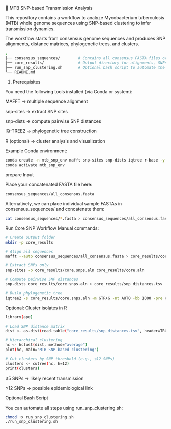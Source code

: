 🧬 MTB SNP-based Transmission Analysis

This repository contains a workflow to analyze Mycobacterium tuberculosis (MTB) whole genome sequences using SNP-based clustering to infer transmission dynamics.

The workflow starts from consensus genome sequences and produces SNP alignments, distance matrices, phylogenetic trees, and clusters.
```bash
.
├── consensus_sequences/        # Contains all consensus FASTA files or concatenated all_consensus.fasta
├── core_results/               # Output directory for alignments, SNPs, distances, and trees
├── run_snp_clustering.sh       # Optional bash script to automate the workflow
└── README.md
```

1. Prerequisites

You need the following tools installed (via Conda or system):

MAFFT → multiple sequence alignment

snp-sites → extract SNP sites

snp-dists → compute pairwise SNP distances

IQ-TREE2 → phylogenetic tree construction

R (optional) → cluster analysis and visualization

Example Conda environment:

```bash
conda create -n mtb_snp_env mafft snp-sites snp-dists iqtree r-base -y
conda activate mtb_snp_env
```

prepare Input

Place your concatenated FASTA file here:
```bash
consensus_sequences/all_consensus.fasta
```

Alternatively, we can place individual sample FASTAs in consensus_sequences/ and concatenate them:
```bash
cat consensus_sequences/*.fasta > consensus_sequences/all_consensus.fasta
```

Run Core SNP Workflow
Manual commands:
```bash
# Create output folder
mkdir -p core_results

# Align all sequences
mafft --auto consensus_sequences/all_consensus.fasta > core_results/core.aln

# Extract SNPs only
snp-sites -o core_results/core.snps.aln core_results/core.aln

# Compute pairwise SNP distances
snp-dists core_results/core.snps.aln > core_results/snp_distances.tsv

# Build phylogenetic tree
iqtree2 -s core_results/core.snps.aln -m GTR+G -nt AUTO -bb 1000 -pre core_results/core

```

Optional: Cluster isolates in R 
```bash
library(ape)

# Load SNP distance matrix
dist <- as.dist(read.table("core_results/snp_distances.tsv", header=TRUE, row.names=1))

# Hierarchical clustering
hc <- hclust(dist, method="average")
plot(hc, main="MTB SNP-based clustering")

# Cut clusters by SNP threshold (e.g., ≤12 SNPs)
clusters <- cutree(hc, h=12)
print(clusters)
```
≤5 SNPs → likely recent transmission

≤12 SNPs → possible epidemiological link




Optional Bash Script

You can automate all steps using run_snp_clustering.sh:

```bash
chmod +x run_snp_clustering.sh
./run_snp_clustering.sh
```
